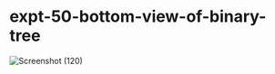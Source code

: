 # expt-50-bottom-view-of-binary-tree
![Screenshot (120)](https://github.com/DikshaMeena03/expt-50-bottom-view-of-binary-tree/assets/148327414/5691b627-8d06-4426-8c8e-70fb1f94b49c)
